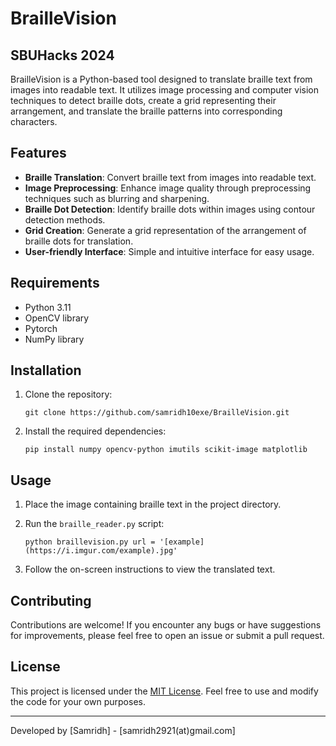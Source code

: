 # BrailleVision
## SBUHacks 2024
BrailleVision is a Python-based tool designed to translate braille text from images into readable text. It utilizes image processing and computer vision techniques to detect braille dots, create a grid representing their arrangement, and translate the braille patterns into corresponding characters.

## Features

- **Braille Translation**: Convert braille text from images into readable text.
- **Image Preprocessing**: Enhance image quality through preprocessing techniques such as blurring and sharpening.
- **Braille Dot Detection**: Identify braille dots within images using contour detection methods.
- **Grid Creation**: Generate a grid representation of the arrangement of braille dots for translation.
- **User-friendly Interface**: Simple and intuitive interface for easy usage.

## Requirements

- Python 3.11
- OpenCV library
- Pytorch
- NumPy library

## Installation

1. Clone the repository:

   ```
   git clone https://github.com/samridh10exe/BrailleVision.git
   ```

2. Install the required dependencies:

   ```
   pip install numpy opencv-python imutils scikit-image matplotlib
   ```

## Usage

1. Place the image containing braille text in the project directory.
2. Run the `braille_reader.py` script:

   ```
   python braillevision.py url = '[example](https://i.imgur.com/example).jpg'
   ```

3. Follow the on-screen instructions to view the translated text.


## Contributing

Contributions are welcome! If you encounter any bugs or have suggestions for improvements, please feel free to open an issue or submit a pull request.

## License

This project is licensed under the [MIT License](LICENSE). Feel free to use and modify the code for your own purposes.

---

Developed by [Samridh] - [samridh2921(at)gmail.com]
